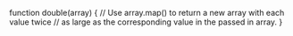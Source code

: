 function double(array) {
    // Use array.map() to return a new array with each value twice
    // as large as the corresponding value in the passed in array.
}